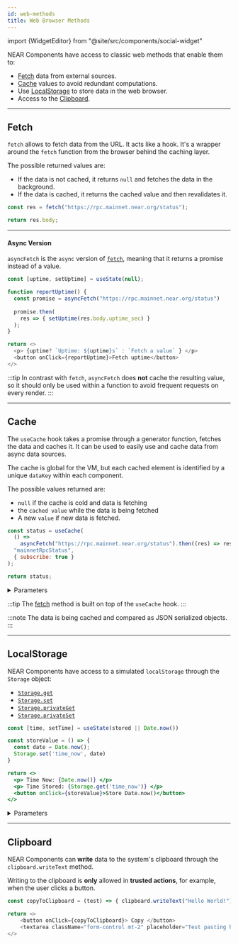 ```yaml
---
id: web-methods
title: Web Browser Methods
---
```


import {WidgetEditor} from "@site/src/components/social-widget"

NEAR Components have access to classic web methods that enable them to:
- [Fetch](#fetch) data from external sources.
- [Cache](#cache) values to avoid redundant computations.
- Use [LocalStorage](#localstorage) to store data in the web browser.
- Access to the [Clipboard](#clipboard).

---

## Fetch

`fetch` allows to fetch data from the URL. It acts like a hook. It's a wrapper around the `fetch` function from the browser behind the caching layer. 

The possible returned values are:
- If the data is not cached, it returns `null` and fetches the data in the background.
- If the data is cached, it returns the cached value and then revalidates it.

<WidgetEditor height="80">

```js
const res = fetch("https://rpc.mainnet.near.org/status");

return res.body;
```

</WidgetEditor>

<hr className="subsection" />

#### Async Version

`asyncFetch` is the `async` version of [`fetch`](#fetch), meaning that it returns a promise instead of a value.

<WidgetEditor height="80">

```js
const [uptime, setUptime] = useState(null);

function reportUptime() {
  const promise = asyncFetch("https://rpc.mainnet.near.org/status")
  
  promise.then(
    res => { setUptime(res.body.uptime_sec) }
  );
}

return <>
  <p> {uptime? `Uptime: ${uptime}s` : `Fetch a value` } </p>
  <button onClick={reportUptime}>Fetch uptime</button>
</>
```

</WidgetEditor>

:::tip
In contrast with `fetch`, `asyncFetch` does **not** cache the resulting value, so it should only be used within a function to avoid frequent requests on every render.
:::

---

## Cache

The `useCache` hook takes a promise through a generator function, fetches the data and caches it. It can be used to easily use and cache data from async data sources.

The cache is global for the VM, but each cached element is identified by a unique `dataKey` within each component. 

The possible values returned are:
- `null` if the cache is cold and data is fetching
- the `cached value` while the data is being fetched 
- A new `value` if new data is fetched.

<WidgetEditor>

```js
const status = useCache(
  () =>
    asyncFetch("https://rpc.mainnet.near.org/status").then((res) => res.body),
  "mainnetRpcStatus",
  { subscribe: true }
);

return status;
```

</WidgetEditor>

<details markdown="1">
<summary> Parameters </summary>

| param              | required     | type   | description                                                          |
|--------------------|--------------|--------|----------------------------------------------------------------------|
| `promiseGenerator` | **required** | object | a function that returns a promise, which generates data.             |
| `dataKey`          | **required** | object | the unique name (within the current component) to identify the data. |
| `options`          | _optional_   | object | optional argument.                                                   |

:::info options object

- `subscribe` _(optional)_: if `true`, the data refreshes periodically by invalidating cache.

:::

:::note
- `promiseGenerator`: you don't return the promise directly, because it should only be fired once.
:::

</details>

:::tip
The [fetch](#fetch) method is built on top of the `useCache` hook.
:::

:::note
The data is being cached and compared as JSON serialized objects.
:::

---

## LocalStorage

NEAR Components have access to a simulated `localStorage` through the `Storage` object:

- [`Storage.get`](#storageget)
- [`Storage.set`](#storageset)
- [`Storage.privateGet`](#storageprivateget)
- [`Storage.privateSet`](#storageprivateset)

<WidgetEditor>

```jsx
const [time, setTime] = useState(stored || Date.now()) 

const storeValue = () => {
  const date = Date.now();
  Storage.set('time_now', date)
}

return <>
  <p> Time Now: {Date.now()} </p>
  <p> Time Stored: {Storage.get('time_now')} </p>
  <button onClick={storeValue}>Store Date.now()</button>
</>
```

</WidgetEditor>

<details markdown="1">
<summary> Parameters </summary>

#### Storage.get

`Storage.get(key, widgetSrc?)` - returns the public value for a given key under the given widgetSrc or the current component if `widgetSrc` is omitted. Can only read public values.

 | param       | required     | type   | description              |
 |-------------|--------------|--------|--------------------------|
 | `key`       | **required** | object | a user-defined key       |
 | `widgetSrc` | _optional_   | object | a user-defined component |

---

#### Storage.set

`Storage.set(key, value)` - sets the public value for a given key under the current widget. The value will be public, so other widgets can read it.

 | param   | required     | type   | description          |
 |---------|--------------|--------|----------------------|
 | `key`   | **required** | object | a user-defined key   |
 | `value` | **required** | object | a user-defined value |

---

#### Storage.privateGet

`Storage.privateGet(key)` - returns the private value for a given key under the current component.

 | param | required     | type   | description                                    |
 |-------|--------------|--------|------------------------------------------------|
 | `key` | **required** | object | a user-defined key under the current component |

---

#### Storage.privateSet

`Storage.privateSet(key, value)` - sets the private value for a given key under the current component. The value is private, only the current component can read it.

:::note
Private and public values can share the same key and don't conflict.
:::

 | param   | required     | type   | description                                    |
 |---------|--------------|--------|------------------------------------------------|
 | `key`   | **required** | object | a user-defined key under the current component |
 | `value` | **required** | object | a user-defined value                           |

</details>

---

## Clipboard

NEAR Components can **write** data to the system's clipboard through the `clipboard.writeText` method.

Writing to the clipboard is **only** allowed in **trusted actions**, for example, when the user clicks a button.

<WidgetEditor>

```js
const copyToClipboard = (test) => { clipboard.writeText("Hello World!") }

return <>
    <button onClick={copyToClipboard}> Copy </button>
    <textarea className="form-control mt-2" placeholder="Test pasting here" />
</>
```

</WidgetEditor>